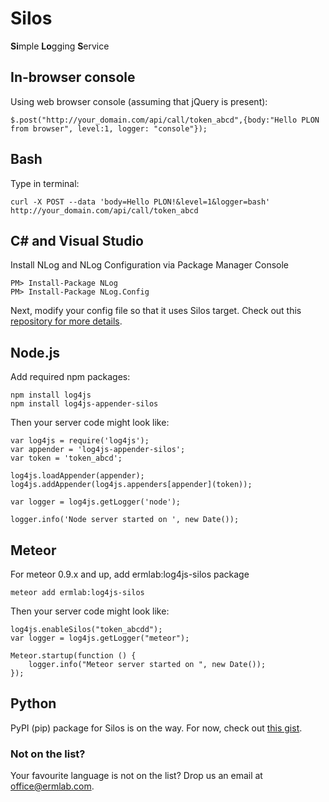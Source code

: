 Silos
=====

**Si**mple **Lo**gging **S**ervice


## In-browser console

Using web browser console (assuming that jQuery is present):

    $.post("http://your_domain.com/api/call/token_abcd",{body:"Hello PLON from browser", level:1, logger: "console"});


## Bash

Type in terminal:

    curl -X POST --data 'body=Hello PLON!&level=1&logger=bash' http://your_domain.com/api/call/token_abcd


## C# and Visual Studio

Install NLog and NLog Configuration via Package Manager Console

    PM> Install-Package NLog
    PM> Install-Package NLog.Config


Next, modify your config file so that it uses Silos target. Check out this [repository for more details](https://github.com/Ermlab/nlog_silos_target).

## Node.js

Add required npm packages:

    npm install log4js
    npm install log4js-appender-silos

Then your server code might look like:

    var log4js = require('log4js');
    var appender = 'log4js-appender-silos';
    var token = 'token_abcd';

    log4js.loadAppender(appender);
    log4js.addAppender(log4js.appenders[appender](token));

    var logger = log4js.getLogger('node');

    logger.info('Node server started on ', new Date());


## Meteor
For meteor 0.9.x and up, add ermlab:log4js-silos package

    meteor add ermlab:log4js-silos

Then your server code might look like:

    log4js.enableSilos("token_abcdd");
    var logger = log4js.getLogger("meteor");

    Meteor.startup(function () {
        logger.info("Meteor server started on ", new Date());
    });


## Python
PyPI (pip) package for Silos is on the way. For now, check out [this gist](https://gist.github.com/pgorecki/e616444fcd8e729206e3). 


### Not on the list?
Your favourite language is not on the list? Drop us an email at office@ermlab.com.

